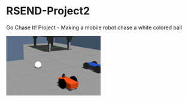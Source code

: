 # RSEND-Project2
Go Chase It! Project - Making a mobile robot chase a white colored ball

<img src="image/Screenshot from 2019-06-04 18-22-02.png" width="50%" align="top-left" alt=""/>
